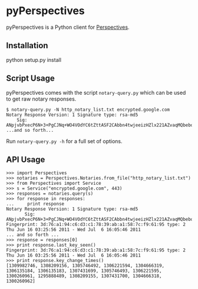 # pyPerspectives #

pyPerspectives is a Python client for
[Perspectives](http://perspectives-project.org/).

## Installation ##

python setup.py install

## Script Usage ##

pyPerspectives comes with the script `notary-query.py` which can be
used to get raw notary responses.

~~~
$ notary-query.py -N http_notary_list.txt encrypted.google.com
Notary Response Version: 1 Signature type: rsa-md5
	Sig: ANpjvbPxecP6N+3+PgCJNq+WO4VOdYC6tZttASF2CAbbn4twjeeizHZlx221AZvaqMQbeboN5tkH8+ZN5NRC+aRHgBXlkr6HcDASc8QxGHXfTev5LuCEu9Xl7oF4VgwP5vdKsMAoP7r/bvta4hulxljxLnv31Yg33AvLYpDySzucXaLgOW5bEwoJozmQ+A+mEol7UtCwlxje88Kjj2TGy71m6vvapr58y+ZgSA==
...and so forth...
~~~

Run `notary-query.py -h` for a full set of options.

## API Usage ##

~~~
>>> import Perspectives
>>> notaries = Perspectives.Notaries.from_file("http_notary_list.txt")
>>> from Perspectives import Service
>>> s = Service("encrypted.google.com", 443)
>>> responses = notaries.query(s)
>>> for response in responses:
...     print response
Notary Response Version: 1 Signature type: rsa-md5
       Sig: ANpjvbPxecP6N+3+PgCJNq+WO4VOdYC6tZttASF2CAbbn4twjeeizHZlx221AZvaqMQbeboN5tkH8+ZN5NRC+aRHgBXlkr6HcDASc8QxGHXfTev5LuCEu9Xl7oF4VgwP5vdKsMAoP7r/bvta4hulxljxLnv31Yg33AvLYpDySzucXaLgOW5bEwoJozmQ+A+mEol7UtCwlxje88Kjj2TGy71m6vvapr58y+ZgSA==
Fingerprint: 3d:76:a1:94:c6:d3:c1:78:39:ab:a1:58:7c:f9:61:95 type: 2
Thu Jun 16 03:25:56 2011 - Wed Jul  6 16:05:46 2011
... and so forth ...
>>> response = responses[0]
>>> print response.last_key_seen()
Fingerprint: 3d:76:a1:94:c6:d3:c1:78:39:ab:a1:58:7c:f9:61:95 type: 2
Thu Jun 16 03:25:56 2011 - Wed Jul  6 16:05:46 2011
>>> print response.key_change_times()
[1309982746, 1308209156, 1305746492, 1306221594, 1304666319, 1306135184, 1306135183, 1307431699, 1305746493, 1306221595, 1300260961, 1295888489, 1308209155, 1307431700, 1304666318, 1300260962]
~~~

